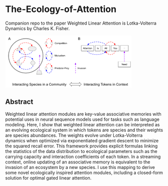 # The-Ecology-of-Attention
Companion repo to the paper Weighted Linear Attention is Lotka-Volterra Dynamics by Charles K. Fisher.

<img src="assets/The_Ecology_of_Attention_Overview.png" 
alt="Schematic comparing species interacting in an ecological community (A) to tokens interacting within a context window (B)." 
width="80%"/>

## Abstract
Weighted linear attention modules are key-value associative memories with potential uses in neural sequence models used for tasks such as language modeling. Here, I show that weighted linear attention can be interpreted as an evolving ecological system in which tokens are species and their weights are species abundances. The weights evolve under Lotka-Volterra dynamics when optimized via exponentiated gradient descent to minimize the squared recall error. This framework provides explicit formulas linking the statistics of the data distribution to ecological parameters such as the carrying capacity and interaction coefficients of each token. In a streaming context, online updating of an associative memory is equivalent to the invasion of an ecosystem by a new species. I use this mapping to derive some novel ecologically inspired attention modules, including a closed-form solution for optimal gated linear attention.

